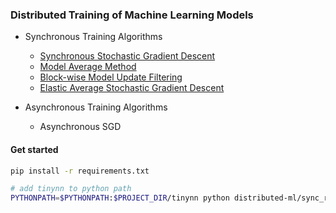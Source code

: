 ### Distributed Training of Machine Learning Models

- Synchronous Training Algorithms
    - [Synchronous Stochastic Gradient Descent](https://papers.nips.cc/paper/4006-parallelized-stochastic-gradient-descent.pdf)
    - [Model Average Method](https://www.aclweb.org/anthology/N10-1069.pdf)
    - [Block-wise Model Update Filtering](https://www.microsoft.com/en-us/research/wp-content/uploads/2016/08/0005880.pdf)
    - [Elastic Average Stochastic Gradient Descent](https://arxiv.org/abs/1412.6651)

- Asynchronous Training Algorithms
    - Asynchronous SGD


#### Get started

```bash
pip install -r requirements.txt

# add tinynn to python path
PYTHONPATH=$PYTHONPATH:$PROJECT_DIR/tinynn python distributed-ml/sync_run.py --algo SSGD
```



